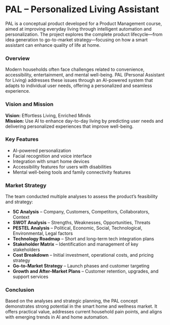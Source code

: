 # PAL – Personalized Living Assistant

PAL is a conceptual product developed for a Product Management course, aimed at improving everyday living through intelligent automation and personalization. The project explores the complete product lifecycle—from idea generation to go-to-market strategy—focusing on how a smart assistant can enhance quality of life at home.

### Overview

Modern households often face challenges related to convenience, accessibility, entertainment, and mental well-being. PAL (Personal Assistant for Living) addresses these issues through an AI-powered system that adapts to individual user needs, offering a personalized and seamless experience.

### Vision and Mission

**Vision:** Effortless Living, Enriched Minds  
**Mission:** Use AI to enhance day-to-day living by predicting user needs and delivering personalized experiences that improve well-being.

### Key Features

- AI-powered personalization
- Facial recognition and voice interface
- Integration with smart home devices
- Accessibility features for users with disabilities
- Mental well-being tools and family connectivity features

### Market Strategy

The team conducted multiple analyses to assess the product’s feasibility and strategy:

- **5C Analysis** – Company, Customers, Competitors, Collaborators, Context
- **SWOT Analysis** – Strengths, Weaknesses, Opportunities, Threats
- **PESTEL Analysis** – Political, Economic, Social, Technological, Environmental, Legal factors
- **Technology Roadmap** – Short and long-term tech integration plans
- **Stakeholder Matrix** – Identification and management of key stakeholders
- **Cost Breakdown** – Initial investment, operational costs, and pricing strategy
- **Go-to-Market Strategy** – Launch phases and customer targeting
- **Growth and After-Market Plans** – Customer retention, upgrades, and support services

### Conclusion

Based on the analyses and strategic planning, the PAL concept demonstrates strong potential in the smart home and wellness market. It offers practical value, addresses current household pain points, and aligns with emerging trends in AI and home automation.

